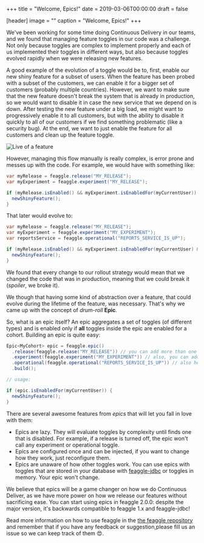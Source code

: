 +++
title = "Welcome, Epics!"
date = 2019-03-06T00:00:00
draft = false

[header]
image = ""
caption = "Welcome, Epics!"
+++

We've been working for some time doing Continuous Delivery in our teams, and we found that managing feature toggles in our code
was a challenge. Not only because toggles are complex to implement properly and each of us implemented their toggles in different ways,
but also because toggles evolved rapidly when we were releasing new features.

A good example of the evolution of a toggle would be to, first, enable our new shiny feature for a subset of users. When the feature has been probed with
a subset of the customers, we can enable it for a bigger set of customers (probably multiple countries). However, we want to make sure that the new feature
doesn't break the system that is already in production, so we would want to disable it in case the new service that we depend on is down. After testing the
new feature under a big load, we might want to progressively enable it to all customers, but with the ability to disable it quickly to all of our customers
if we find something problematic (like a security bug). At the end, we want to just enable the feature for all customers and clean up the feature toggle.

![Live of a feature](/img/blog/welcome-epics/feature-flow.png)

However, managing this flow manually is really complex, is error prone and messes up with the code. For example, we would have with something like:

```java
var myRelease = feaggle.release("MY_RELEASE");
var myExperiment = feaggle.experiment("MY_RELEASE");

if (myRelease.isEnabled() && myExperiment.isEnabledFor(myCurrentUser)) {
  newShinyFeature();
}
```

That later would evolve to:


```java
var myRelease = feaggle.release("MY_RELEASE");
var myExperiment = feaggle.experiment("MY_EXPERIMENT");
var reportsService = feaggle.operational("REPORTS_SERVICE_IS_UP");

if (myRelease.isEnabled() && myExperiment.isEnabledFor(myCurrentUser) && reportsService.isEnabled()) {
  newShinyFeature();
}
```

We found that every change to our rollout strategy would mean that we changed the code that was in production, meaning that we could break it (*spoiler*, we broke it). 

We though that having some kind of abstraction over a feature, that could evolve during the lifetime of the feature, was necessary. That's why we came up with the
concept of *drum-roll* **Epic**.

So, what is an epic itself? An epic aggregates a set of toggles (of different types) and is enabled only if **all** toggles inside the epic are enabled for a cohort.
Building an epic is quite easy:

```java
Epic<MyCohort> epic = feaggle.epic()
  .release(feaggle.release("MY_RELEASE")) // you can add more than one release toggle, just calling .release again
  .experiment(feaggle.experiment("MY_EXPERIMENT")) // also, you can add more than one experiment with .experiment
  .operational(feaggle.operational("REPORTS_SERVICE_IS_UP")) // also here :D
  .build();

// usage:

if (epic.isEnabledFor(myCurrentUser)) {
  newShinyFeature();
}
```

There are several awesome features from *epics* that will let you fall in love with them:

* Epics are lazy. They will evaluate toggles by complexity until finds one that is disabled. For example, if a release is turned off, 
the epic won't call any experiment or operational toggle.
* Epics are configured once and can be injected, if you want to change how they work, just reconfigure them.
* Epics are unaware of how other toggles work. You can use epics with toggles that are stored in your database with 
[feaggle-jdbc](https://github.com/feaggle/feaggle-jdbc) or toggles in memory. Your epic won't change.

We believe that epics will be a game changer on how we do Continuous Deliver, as we have more power on how we release our features
without sacrificing ease. You can start using epics in feaggle 2.0.0: despite the major version, it's backwards compatible to feaggle 1.x
and feaggle-jdbc!

Read more information on how to use feaggle in the [the feaggle repository](https://github.com/feaggle/feaggle) and remember that if you have any feedback or suggestion,please fill us an issue so we can keep track of them 😍.

